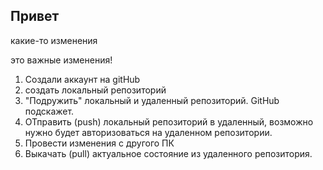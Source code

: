 ## Привет

какие-то изменения

это важные изменения!

1. Создали аккаунт на gitHub
2. создать локальный репозиторий
3. "Подружить" локальный и удаленный репозиторий. GitHub подскажет.
4. ОТправить (push) локальный репозиторий в удаленный, возможно нужно будет авторизоваться на удаленном репозитории.
5. Провести изменения с другого ПК
6. Выкачать (pull) актуальное состояние из удаленного репозитория.